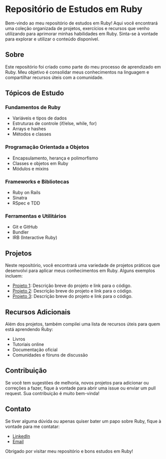 # Repositório de Estudos em Ruby

Bem-vindo ao meu repositório de estudos em Ruby! Aqui você encontrará uma coleção organizada de projetos, exercícios e recursos que venho utilizando para aprimorar minhas habilidades em Ruby. Sinta-se à vontade para explorar e utilizar o conteúdo disponível.

## Sobre

Este repositório foi criado como parte do meu processo de aprendizado em Ruby. Meu objetivo é consolidar meus conhecimentos na linguagem e compartilhar recursos úteis com a comunidade.

## Tópicos de Estudo

### Fundamentos de Ruby

- Variáveis e tipos de dados
- Estruturas de controle (if/else, while, for)
- Arrays e hashes
- Métodos e classes

### Programação Orientada a Objetos

- Encapsulamento, herança e polimorfismo
- Classes e objetos em Ruby
- Módulos e mixins

### Frameworks e Bibliotecas

- Ruby on Rails
- Sinatra
- RSpec e TDD

### Ferramentas e Utilitários

- Git e GitHub
- Bundler
- IRB (Interactive Ruby)

## Projetos

Neste repositório, você encontrará uma variedade de projetos práticos que desenvolvi para aplicar meus conhecimentos em Ruby. Alguns exemplos incluem:

- [Projeto 1](link): Descrição breve do projeto e link para o código.
- [Projeto 2](link): Descrição breve do projeto e link para o código.
- [Projeto 3](link): Descrição breve do projeto e link para o código.

## Recursos Adicionais

Além dos projetos, também compilei uma lista de recursos úteis para quem está aprendendo Ruby:

- Livros
- Tutoriais online
- Documentação oficial
- Comunidades e fóruns de discussão

## Contribuição

Se você tem sugestões de melhoria, novos projetos para adicionar ou correções a fazer, fique à vontade para abrir uma issue ou enviar um pull request. Sua contribuição é muito bem-vinda!

## Contato

Se tiver alguma dúvida ou apenas quiser bater um papo sobre Ruby, fique à vontade para me contatar:

- [LinkedIn](link)
- [Email](email)

Obrigado por visitar meu repositório e bons estudos em Ruby!
